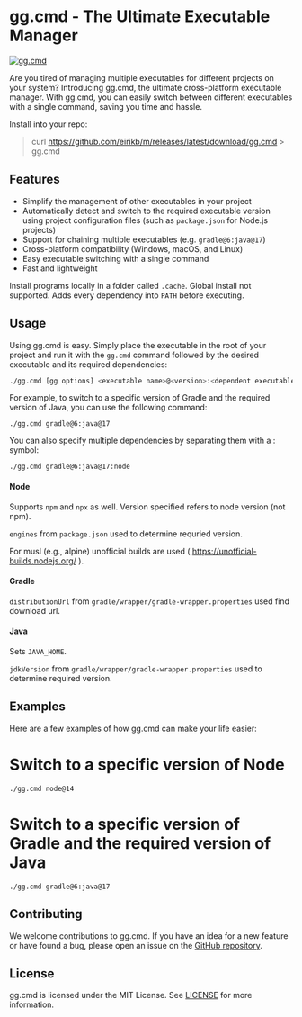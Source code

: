 # gg.cmd - The Ultimate Executable Manager

[![gg.cmd](https://github.com/eirikb/gg/actions/workflows/gg.yml/badge.svg)](https://github.com/eirikb/gg/actions/workflows/gg.yml)

Are you tired of managing multiple executables for different projects on your system? Introducing gg.cmd, the ultimate
cross-platform executable manager. With gg.cmd, you can easily switch between different executables with a single
command, saving you time and hassle.

Install into your repo:
> curl https://github.com/eirikb/m/releases/latest/download/gg.cmd > gg.cmd

## Features

- Simplify the management of other executables in your project
- Automatically detect and switch to the required executable version using project configuration files (such
  as `package.json` for Node.js projects)
- Support for chaining multiple executables (e.g. `gradle@6:java@17`)
- Cross-platform compatibility (Windows, macOS, and Linux)
- Easy executable switching with a single command
- Fast and lightweight

Install programs locally in a folder called `.cache`. Global install not supported.
Adds every dependency into `PATH` before executing.

## Usage

Using gg.cmd is easy. Simply place the executable in the root of your project and run it with the `gg.cmd` command
followed
by the desired executable and its required dependencies:

```bash
./gg.cmd [gg options] <executable name>@<version>:<dependent executable name>@<version> [executable arguments]
```

For example, to switch to a specific version of Gradle and the required version of Java, you can use the following
command:

```
./gg.cmd gradle@6:java@17
```

You can also specify multiple dependencies by separating them with a : symbol:

```
./gg.cmd gradle@6:java@17:node
```

#### Node

Supports `npm` and `npx` as well. Version specified refers to node version (not npm).

`engines` from `package.json` used to determine requried version.

For musl (e.g., alpine) unofficial builds are used ( https://unofficial-builds.nodejs.org/ ).

#### Gradle

`distributionUrl` from `gradle/wrapper/gradle-wrapper.properties` used find download url.

#### Java

Sets `JAVA_HOME`.

`jdkVersion` from `gradle/wrapper/gradle-wrapper.properties` used to determine required version.

## Examples

Here are a few examples of how gg.cmd can make your life easier:
<!--  Not yet
# Automatically switch to the required version of Node.js as specified in package.json
./gg
-->

# Switch to a specific version of Node

```
./gg.cmd node@14
```

# Switch to a specific version of Gradle and the required version of Java

```
./gg.cmd gradle@6:java@17
```

## Contributing

We welcome contributions to gg.cmd. If you have an idea for a new feature or have found a bug, please open an issue on
the [GitHub repository](https://github.com/example/gg).

## License

gg.cmd is licensed under the MIT License. See [LICENSE](LICENSE) for more information.
